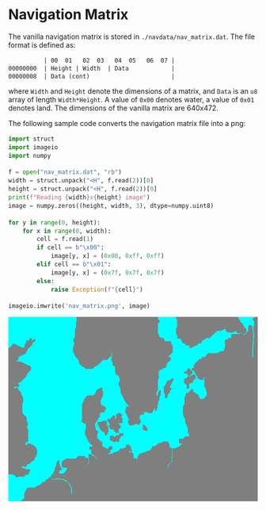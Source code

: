 # Navigation Matrix
The vanilla navigation matrix is stored in `./navdata/nav_matrix.dat`.
The file format is defined as:
```
          | 00  01   02  03   04  05   06  07 |
00000000  | Height | Width  | Data            |
00000008  | Data (cont)                       |
```
where `Width` and `Height` denote the dimensions of a matrix, and `Data` is an `u8` array of length `Width*Height`.
A value of `0x00` denotes water, a value of `0x01` denotes land.
The dimensions of the vanilla matrix are 640x472.

The following sample code converts the navigation matrix file into a png:
```python
import struct
import imageio
import numpy

f = open("nav_matrix.dat", "rb")
width = struct.unpack("<H", f.read(2))[0]
height = struct.unpack("<H", f.read(2))[0]
print(f"Reading {width}x{height} image")
image = numpy.zeros((height, width, 3), dtype=numpy.uint8)

for y in range(0, height):
    for x in range(0, width):
        cell = f.read(1)
        if cell == b"\x00":
            image[y, x] = (0x00, 0xff, 0xff)
        elif cell == b"\x01":
            image[y, x] = (0x7f, 0x7f, 0x7f)
        else:
            raise Exception(f"{cell}")

imageio.imwrite('nav_matrix.png', image)
```
![image](nav_matrix.png)
